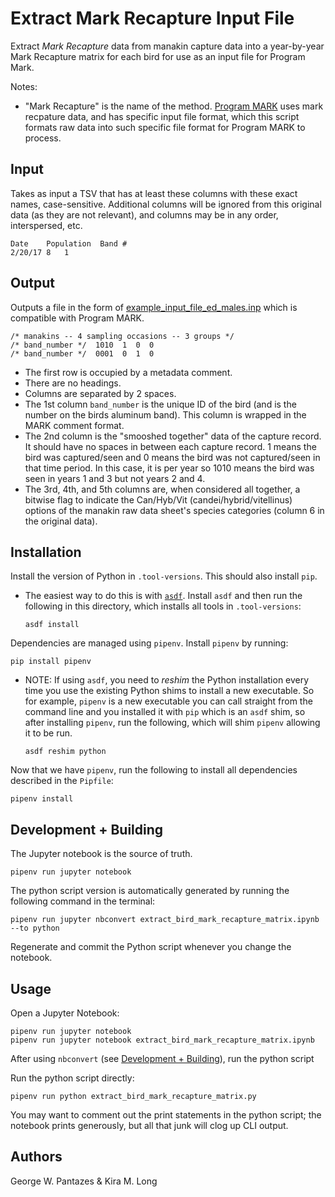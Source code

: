 # Extract Mark Recapture Input File

Extract *Mark Recapture* data from manakin capture data into a year-by-year Mark Recapture matrix for each bird
for use as an input file for Program Mark.

Notes:

- "Mark Recapture" is the name of the method. [Program MARK](http://www.phidot.org/software/mark/) uses mark recpature data, and has specific input file format, which this script formats raw data into such specific file format for Program MARK to process.

## Input

Takes as input a TSV that has at least these columns with these exact names, case-sensitive. Additional columns will be ignored from this original data (as they are not relevant), and columns may be in any order, interspersed, etc.

<!-- markdownlint-disable MD010 -->
```tsv
Date	Population	Band #
2/20/17	8	1
```
<!-- markdownlint-enable MD010 -->

## Output

Outputs a file in the form of [example_input_file_ed_males.inp](./example_input_file_ed_males.inp) which is compatible with Program MARK.

<!-- markdownlint-disable MD010 -->
```tsv
/* manakins -- 4 sampling occasions -- 3 groups */
/* band_number */  1010  1  0  0
/* band_number */  0001  0  1  0
```
<!-- markdownlint-enable MD010 -->

- The first row is occupied by a metadata comment.
- There are no headings.
- Columns are separated by 2 spaces.
- The 1st column `band_number` is the unique ID of the bird (and is the number on the birds aluminum band). This column is wrapped in the MARK comment format.
- The 2nd column is the "smooshed together" data of the capture record. It should have no spaces in between each capture record. 1 means the bird was captured/seen and 0 means the bird was not captured/seen in that time period. In this case, it is per year so 1010 means the bird was seen in years 1 and 3 but not years 2 and 4.
- The 3rd, 4th, and 5th columns are, when considered all together, a bitwise flag to indicate the Can/Hyb/Vit (candei/hybrid/vitellinus) options of the manakin raw data sheet's species categories (column 6 in the original data).

## Installation

Install the version of Python in `.tool-versions`. This should also install `pip`.

- The easiest way to do this is with [`asdf`](https://asdf-vm.com). Install `asdf` and then run the following in this directory, which installs all tools in `.tool-versions`:

  ```shell
  asdf install
  ```

Dependencies are managed using `pipenv`. Install `pipenv` by running:

```shell
pip install pipenv
```

- NOTE: If using `asdf`, you need to *reshim* the Python installation every time you use the existing Python shims to install a new executable. So for example, `pipenv` is a new executable you can call straight from the command line and you installed it with `pip` which is an `asdf` shim, so after installing `pipenv`, run the following, which will shim `pipenv` allowing it to be run.

  ```shell
  asdf reshim python
  ```

Now that we have `pipenv`, run the following to install all dependencies described in the `Pipfile`:

```shell
pipenv install
```

## Development + Building

The Jupyter notebook is the source of truth.

```shell
pipenv run jupyter notebook
```

The python script version is automatically generated by running the following command in the terminal:

```shell
pipenv run jupyter nbconvert extract_bird_mark_recapture_matrix.ipynb --to python
```

Regenerate and commit the Python script whenever you change the notebook.

## Usage

Open a Jupyter Notebook:

```shell
pipenv run jupyter notebook
pipenv run jupyter notebook extract_bird_mark_recapture_matrix.ipynb
```

After using `nbconvert` (see [Development + Building](#development--building)), run the python script

Run the python script directly:

```shell
pipenv run python extract_bird_mark_recapture_matrix.py
```

You may want to comment out the print statements in the python script; the notebook prints generously, but all that junk will clog up CLI output.

## Authors

George W. Pantazes & Kira M. Long
